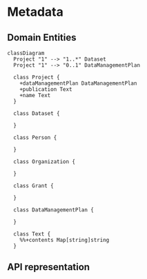 # Metadata

## Domain Entities

```mermaid
classDiagram
  Project "1" --> "1..*" Dataset
  Project "1" --> "0..1" DataManagementPlan

  class Project {
    +dataManagementPlan DataManagementPlan
    +publication Text
    +name Text
  }
  
  class Dataset {

  }

  class Person {

  }

  class Organization {

  }

  class Grant {

  }

  class DataManagementPlan {

  }

  class Text {
    %%+contents Map[string]string
  }

```

## API representation


